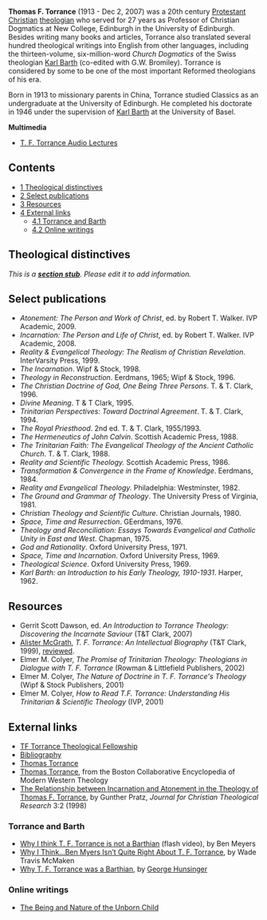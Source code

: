 **Thomas F. Torrance** (1913 - Dec 2, 2007) was a 20th century
[Protestant](Protestant "Protestant")
[Christian](Christian "Christian")
[theologian](Theologian "Theologian") who served for 27 years as
Professor of Christian Dogmatics at New College, Edinburgh in the
University of Edinburgh. Besides writing many books and articles,
Torrance also translated several hundred theological writings into
English from other languages, including the thirteen-volume,
six-million-word *Church Dogmatics* of the Swiss theologian
[Karl Barth](Karl_Barth "Karl Barth") (co-edited with G.W.
Bromiley). Torrance is considered by some to be one of the most
important Reformed theologians of his era.

Born in 1913 to missionary parents in China, Torrance studied
Classics as an undergraduate at the University of Edinburgh. He
completed his doctorate in 1946 under the supervision of
[Karl Barth](Karl_Barth "Karl Barth") at the University of Basel.

**Multimedia**

-   [T. F. Torrance Audio Lectures](http://faith-theology.blogspot.com/2007/02/audio-lectures-by-t-f-torrance.html)

## Contents

-   [1 Theological distinctives](#Theological_distinctives)
-   [2 Select publications](#Select_publications)
-   [3 Resources](#Resources)
-   [4 External links](#External_links)
    -   [4.1 Torrance and Barth](#Torrance_and_Barth)
    -   [4.2 Online writings](#Online_writings)


## Theological distinctives

*This is a **[section stub](http://www.theopedia.com/Category:Theopedia_sectionstubs "Category:Theopedia sectionstubs")**. Please edit it to add information.*
## Select publications

-   *Atonement: The Person and Work of Christ*, ed. by Robert T.
    Walker. IVP Academic, 2009.
-   *Incarnation: The Person and Life of Christ*, ed. by Robert T.
    Walker. IVP Academic, 2008.
-   *Reality & Evangelical Theology: The Realism of Christian Revelation*.
    InterVarsity Press, 1999.
-   *The Incarnation*. Wipf & Stock, 1998.
-   *Theology in Reconstruction*. Eerdmans, 1965; Wipf & Stock,
    1996.
-   *The Christian Doctrine of God, One Being Three Persons*. T. &
    T. Clark, 1996.
-   *Divine Meaning*. T & T Clark, 1995.
-   *Trinitarian Perspectives: Toward Doctrinal Agreement*. T. & T.
    Clark, 1994.
-   *The Royal Priesthood*. 2nd ed. T. & T. Clark, 1955/1993.
-   *The Hermeneutics of John Calvin*. Scottish Academic Press,
    1988.
-   *The Trinitarian Faith: The Evangelical Theology of the Ancient Catholic Church*.
    T. & T. Clark, 1988.
-   *Reality and Scientific Theology.* Scottish Academic Press,
    1986.
-   *Transformation & Convergence in the Frame of Knowledge*.
    Eerdmans, 1984.
-   *Reality and Evangelical Theology.* Philadelphia: Westminster,
    1982.
-   *The Ground and Grammar of Theology*. The University Press of
    Virginia, 1981.
-   *Christian Theology and Scientific Culture*. Christian
    Journals, 1980.
-   *Space, Time and Resurrection*. GEerdmans, 1976.
-   *Theology and Reconciliation: Essays Towards Evangelical and Catholic Unity in East and West*.
    Chapman, 1975.
-   *God and Rationality*. Oxford University Press, 1971.
-   *Space, Time and Incarnation*. Oxford University Press, 1969.
-   *Theological Science*. Oxford University Press, 1969.
-   *Karl Barth: an Introduction to his Early Theology, 1910-1931*.
    Harper, 1962.

## Resources

-   Gerrit Scott Dawson, ed.
    *An Introduction to Torrance Theology: Discovering the Incarnate Saviour*
    (T&T Clark, 2007)
-   [Alister McGrath](Alister_McGrath "Alister McGrath"),
    *T. F. Torrance: An Intellectual Biography* (T&T Clark, 1999),
    [reviewed](http://www.layman.org/layman/the-layman/2000/no3-may-jun00/b-thomas-torrance.htm).
-   Elmer M. Colyer,
    *The Promise of Trinitarian Theology: Theologians in Dialogue with T. F. Torrance*
    (Rowman & Littlefield Publishers, 2002)
-   Elmer M. Colyer,
    *The Nature of Doctrine in T. F. Torrance's Theology* (Wipf & Stock
    Publishers, 2001)
-   Elmer M. Colyer,
    *How to Read T.F. Torrance: Understanding His Trinitarian & Scientific Theology*
    (IVP, 2001)

## External links

-   [TF Torrance Theological Fellowship](http://www.tftorrance.org)
-   [Bibliography](http://www.deepsight.org/bibliog/torbib.htm)
-   [Thomas Torrance](http://www.victorshepherd.on.ca/Heritage/Torrance.htm#Thomas%20Torrance)
-   [Thomas Torrance](http://people.bu.edu/wwildman/WeirdWildWeb/courses/mwt/dictionary/mwt_themes_785_torrance.htm),
    from the Boston Collaborative Encyclopedia of Modern Western
    Theology
-   [The Relationship between Incarnation and Atonement in the Theology of Thomas F. Torrance](http://www.luthersem.edu/ctrf/JCTR/Vol03/Pratz.htm),
    by Gunther Pratz, *Journal for Christian Theological Research* 3:2
    (1998)

### Torrance and Barth

-   [Why I think T. F. Torrance is not a Barthian](http://www.veoh.com/videos/v16935945X4rN4xjz)
    (flash video), by Ben Meyers
-   [Why I Think…Ben Myers Isn’t Quite Right About T. F. Torrance](http://derevth.blogspot.com/2008/12/why-i-thinkben-myers-isnt-quite-right.html),
    by Wade Travis McMaken
-   [Why T. F. Torrance was a Barthian](http://faith-theology.blogspot.com/2008/12/george-hunsinger-why-t-f-torrance-was.html),
    by [George Hunsinger](George_Hunsinger "George Hunsinger")

### Online writings

-   [The Being and Nature of the Unborn Child](http://www.ppl.org/Torrance_Dawson.html)



